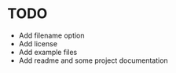 TODO
====
* Add filename option
* Add license
* Add example files
* Add readme and some project documentation
